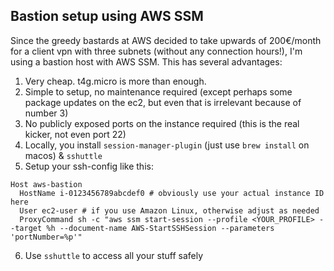 ## Bastion setup using AWS SSM
Since the greedy bastards at AWS decided to take upwards of 200€/month for a client vpn with three subnets (without any connection hours!),
I'm using a bastion host with AWS SSM. This has several advantages:

1. Very cheap. t4g.micro is more than enough.
2. Simple to setup, no maintenance required (except perhaps some package updates on the ec2, but even that is irrelevant because of number 3)
3. No publicly exposed ports on the instance required (this is the real kicker, not even port 22)
4. Locally, you install `session-manager-plugin` (just use `brew install` on macos) & `sshuttle`
5. Setup your ssh-config like this:
```
Host aws-bastion
  HostName i-0123456789abcdef0 # obviously use your actual instance ID here
  User ec2-user # if you use Amazon Linux, otherwise adjust as needed
  ProxyCommand sh -c "aws ssm start-session --profile <YOUR_PROFILE> --target %h --document-name AWS-StartSSHSession --parameters 'portNumber=%p'"
```
6. Use `sshuttle` to access all your stuff safely